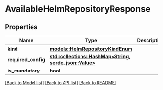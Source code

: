# AvailableHelmRepositoryResponse

## Properties

Name | Type | Description | Notes
------------ | ------------- | ------------- | -------------
**kind** | [**models::HelmRepositoryKindEnum**](HelmRepositoryKindEnum.md) |  | 
**required_config** | [**std::collections::HashMap<String, serde_json::Value>**](serde_json::Value.md) |  | 
**is_mandatory** | **bool** |  | 

[[Back to Model list]](../README.md#documentation-for-models) [[Back to API list]](../README.md#documentation-for-api-endpoints) [[Back to README]](../README.md)


